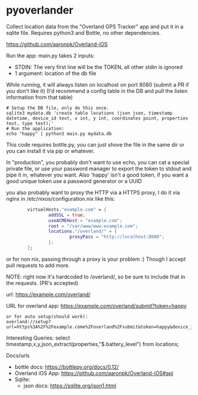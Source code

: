 # pyoverlander

Collect location data from the "Overland GPS Tracker" app  and put it in a sqlite file.
Requires python3 and Bottle, no other dependencies.

https://github.com/aaronpk/Overland-iOS

Run the app:
main.py takes 2 inputs:
 * STDIN: The very first line will be the TOKEN, all other stdin is ignored
 * 1 argument: location of the db file

While running, it will always listen on localhost on port 8080 (submit a PR if you don't like it)
	(I'd recommend a config table in the DB and pull the listen information from that table)

```shell
# Setup the DB file, only do this once.
sqlite3 mydata.db 'create table locations (json json, timestamp datetime, device_id text, x int, y int, coordinates point, properties text, type text);'
# Run the application:
echo "happy" | python3 main.py mydata.db
```

This code requires bottle.py, you can just shove the file in the same dir or you can install it via pip or whatever.

In "production", you probably don't want to use echo, you can cat a special private file, or use your password manager to export the token to stdout and pipe it in, whatever you want.
Also 'happy' isn't a good token, if you want a good unique token use a password generator or a UUID

you also probably want to proxy the HTTP via a HTTPS proxy, I do it via nginx in /etc/nixos/configuration.nix like this:
```nix
        virtualHosts."example.com" = {
                addSSL = true;
                useACMEHost = "example.com";
                root = "/var/www/www.example.com";
                locations."/overland/" = {
                        proxyPass = "http://localhost:8080";
                };
        };
```
or for non nix, passing through a proxy is your problem :) Though I accept pull requests to add more.

NOTE: right now it's hardcoded to /overland/, so be sure to include that in the requests. (PR's accepted)


url: https://example.com/overland/

URL for overland app:
    https://example.com/overland/submit?token=happy

    or for auto setup(should work):
    overland://setup?url=https%3A%2F%2Fexample.come%2Foverland%2Fsubmit&token=happy&device_id=myphone

Interesting Queries:
    select timestamp,x,y,json_extract(properties,"$.battery_level") from locations;

Docs/urls
 * bottle docs: https://bottlepy.org/docs/0.12/
 * Overland iOS App: https://github.com/aaronpk/Overland-iOS#api
 * Sqlite:
    * json docs: https://sqlite.org/json1.html
